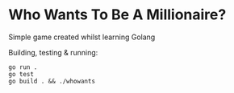 # Who Wants To Be A Millionaire?

Simple game created whilst learning Golang

Building, testing & running:
```
go run .
go test
go build . && ./whowants
```

